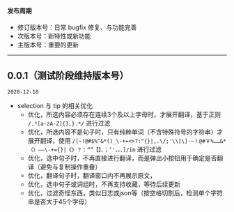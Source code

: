 #### 发布周期

- 修订版本号：日常 bugfix 修复、与功能完善
- 次版本号：新特性或新功能
- 主版本号：重要的更新

---

## 0.0.1（测试阶段维持版本号）

`2020-12-18`

- selection 与 tip 的相关优化
  - 优化，所选内容必须存在连续3个及以上字母时，才展开翻译，基于正则 `/.*[a-zA-Z]{3,}.*/` 进行过滤
  - 优化，所选内容不是句子时，只有纯粹单词（不含特殊符号的字符串）才展开翻译，使用 `/[~!@#$%^&*()_\-+=<>?:"{}|,.\/;'\\[\]·~！@#￥%……&*（）——\-+={}|《》？：“”【】、；‘'，。、]/im` 进行过滤
  - 优化，选中句子时，不再直接进行翻译，而是弹出小按钮用于确定是否翻译（避免与复制操作重叠）
  - 优化，翻译句子时，翻译窗口内不再展示原文，
  - 优化，选中句子或词组时，不再支持收藏，等待后续更新
  - 优化，过滤奇怪东西，类似日志或json等（按空格切割后，检测单个字符串是否大于45个字母）